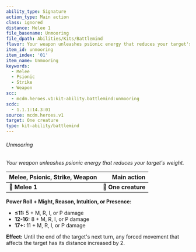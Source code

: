 ```yaml
---
ability_type: Signature
action_type: Main action
class: ignored
distance: Melee 1
file_basename: Unmooring
file_dpath: Abilities/Kits/Battlemind
flavor: Your weapon unleashes psionic energy that reduces your target's weight.
item_id: unmooring
item_index: '01'
item_name: Unmooring
keywords:
  - Melee
  - Psionic
  - Strike
  - Weapon
scc:
  - mcdm.heroes.v1:kit-ability.battlemind:unmooring
scdc:
  - 1.1.1:14.3:01
source: mcdm.heroes.v1
target: One creature
type: kit-ability/battlemind
---
```


###### Unmooring

*Your weapon unleashes psionic energy that reduces your target's weight.*

| **Melee, Psionic, Strike, Weapon** |     **Main action** |
| ---------------------------------- | ------------------: |
| **📏 Melee 1**                     | **🎯 One creature** |

**Power Roll + Might, Reason, Intuition, or Presence:**

- **≤11:** 5 + M, R, I, or P damage
- **12-16:** 8 + M, R, I, or P damage
- **17+:** 11 + M, R, I, or P damage

**Effect:** Until the end of the target's next turn, any forced movement that affects the target has its distance increased by 2.
